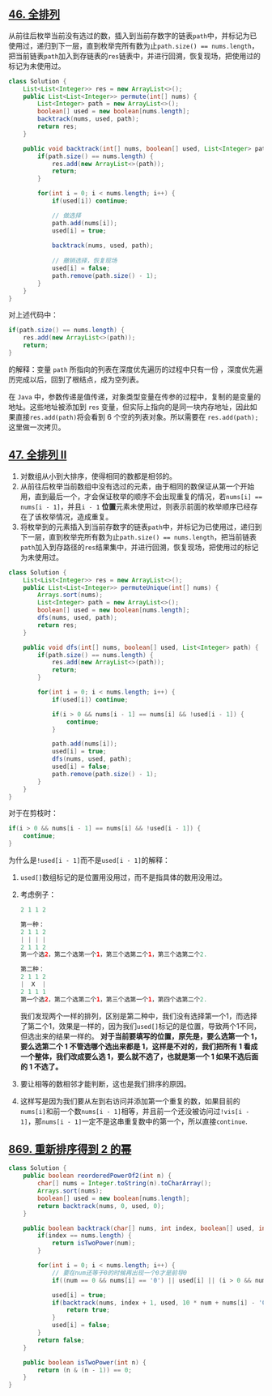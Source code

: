##  [46. 全排列](https://leetcode-cn.com/problems/permutations/submissions/)

从前往后枚举当前没有选过的数，插入到当前存数字的链表`path`中，并标记为已使用过，递归到下一层，直到枚举完所有数为止`path.size() == nums.length`，把当前链表`path`加入到存链表的`res`链表中，并进行回溯，恢复现场，把使用过的标记为未使用过。

```java
class Solution {
    List<List<Integer>> res = new ArrayList<>();
    public List<List<Integer>> permute(int[] nums) {
        List<Integer> path = new ArrayList<>();
        boolean[] used = new boolean[nums.length];
        backtrack(nums, used, path);
        return res;
    }

    public void backtrack(int[] nums, boolean[] used, List<Integer> path) {
        if(path.size() == nums.length) {
            res.add(new ArrayList<>(path));
            return;
        }

        for(int i = 0; i < nums.length; i++) {
            if(used[i]) continue;

            // 做选择
            path.add(nums[i]);
            used[i] = true;
            
            backtrack(nums, used, path);
            
            // 撤销选择，恢复现场
            used[i] = false;
            path.remove(path.size() - 1);
        }
    }
}
```

对上述代码中：

```java
if(path.size() == nums.length) {
    res.add(new ArrayList<>(path));
    return;
}
```

的解释：变量 `path` 所指向的列表在深度优先遍历的过程中只有一份 ，深度优先遍历完成以后，回到了根结点，成为空列表。

在 `Java` 中，参数传递是值传递，对象类型变量在传参的过程中，复制的是变量的地址。这些地址被添加到 `res` 变量，但实际上指向的是同一块内存地址，因此如果直接`res.add(path)`将会看到 6 个空的列表对象。所以需要在 `res.add(path);` 这里做一次拷贝。

##  [47. 全排列 II](https://leetcode-cn.com/problems/permutations-ii/submissions/)

1. 对数组从小到大排序，使得相同的数都是相邻的。
2. 从前往后枚举当前数组中没有选过的元素，由于相同的数保证从第一个开始用，直到最后一个，才会保证枚举的顺序不会出现重复的情况，若`nums[i] == nums[i - 1]`，并且`i - 1` **位置**元素未使用过，则表示前面的枚举顺序已经存在了该枚举情况，造成重复。
3. 将枚举到的元素插入到当前存数字的链表`path`中，并标记为已使用过，递归到下一层，直到枚举完所有数为止`path.size() == nums.length`，把当前链表`path`加入到存路径的`res`结果集中，并进行回溯，恢复现场，把使用过的标记为未使用过。

```java
class Solution {
    List<List<Integer>> res = new ArrayList<>();
    public List<List<Integer>> permuteUnique(int[] nums) {
        Arrays.sort(nums);
        List<Integer> path = new ArrayList<>();
        boolean[] used = new boolean[nums.length];
        dfs(nums, used, path);
        return res;
    }

    public void dfs(int[] nums, boolean[] used, List<Integer> path) {
        if(path.size() == nums.length) {
            res.add(new ArrayList<>(path));
            return;
        }

        for(int i = 0; i < nums.length; i++) {
            if(used[i]) continue;

            if(i > 0 && nums[i - 1] == nums[i] && !used[i - 1]) {
                continue;
            }

            path.add(nums[i]);
            used[i] = true;
            dfs(nums, used, path);
            used[i] = false;
            path.remove(path.size() - 1);
        }
    }
}
```

对于在剪枝时：

```java
if(i > 0 && nums[i - 1] == nums[i] && !used[i - 1]) {
    continue;
}
```

为什么是`!used[i - 1]`而不是`used[i - 1]`的解释：

1. `used[]`数组标记的是位置用没用过，而不是指具体的数用没用过。

2. 考虑例子：

	```java
	2 1 1 2
	
	第一种：
	2 1 1 2
	| | | |
	2 1 1 2
	第一个选2，第二个选第一个1，第三个选第二个1，第三个选第二个2.
	
	第二种：
	2 1 1 2
	|  X  | 
	2 1 1 1
	第一个选2，第二个选第二个1，第三个选第一个1，第四个选第二个2.
	```

	我们发现两个一样的排列，区别是第二种中，我们没有选择第一个1，而选择了第二个1，效果是一样的，因为我们`used[]`标记的是位置，导致两个1不同，但选出来的结果一样的。
	**对于当前要填写的位置，原先是，要么选第一个 1，要么选第二个 1 不管选哪个选出来都是 1，这样是不对的，我们把所有 1 看成一个整体，我们改成要么选 1，要么就不选了，也就是第一个 1 如果不选后面的 1 不选了。**

3. 要让相等的数相邻才能判断，这也是我们排序的原因。
4. 这样写是因为我们要从左到右访问并添加第一个重复的数，如果目前的`nums[i]`和前一个数`nums[i - 1]`相等，并且前一个还没被访问过`!vis[i - 1]`，那`nums[i - 1]`一定不是这串重复数中的第一个，所以直接`continue`.

##  [869. 重新排序得到 2 的幂](https://leetcode-cn.com/problems/reordered-power-of-2/)

```java
class Solution {
    public boolean reorderedPowerOf2(int n) {
        char[] nums = Integer.toString(n).toCharArray();
        Arrays.sort(nums);
        boolean[] used = new boolean[nums.length];
        return backtrack(nums, 0, used, 0);
    }

    public boolean backtrack(char[] nums, int index, boolean[] used, int num) {
        if(index == nums.length) {
            return isTwoPower(num);
        }

        for(int i = 0; i < nums.length; i++) {
            // 要在num还等于0的时候再出现一个0才是前导0
            if((num == 0 && nums[i] == '0') || used[i] || (i > 0 && nums[i] == nums[i - 1] && !used[i - 1])) continue;

            used[i] = true;
            if(backtrack(nums, index + 1, used, 10 * num + nums[i] - '0')) {
                return true;
            }
            used[i] = false;
        }
        return false;
    }

    public boolean isTwoPower(int n) {
        return (n & (n - 1)) == 0;
    }
}
```

